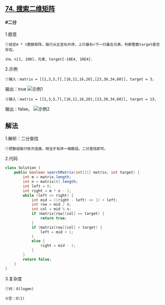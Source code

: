 ## [74. 搜索二维矩阵](https://leetcode.cn/problems/search-a-2d-matrix/)

#### #二分
1.题意

    ①给定m * n整数矩阵，每行从左至右升序，上行最右<下一行最左元素。判断整数target是否存在。

    ②m、n[1, 100]，元素、target[-10E4, 10E4].

2.示例

    ①输入：matrix = [[1,3,5,7],[10,11,16,20],[23,30,34,60]], target = 3，

输出：true
![示例1](https://assets.leetcode.com/uploads/2020/10/05/mat.jpg)

    ②输入：matrix = [[1,3,5,7],[10,11,16,20],[23,30,34,60]], target = 13，

输出：false。
![示例2](https://assets.leetcode-cn.com/aliyun-lc-upload/uploads/2020/11/25/mat2.jpg)
## 解法
1.解析：二分查找

    ①把数组每行依次连接，相当于有序一维数组，二分查找即可。

2.代码
```java
class Solution {
    public boolean searchMatrix(int[][] matrix, int target) {
        int m = matrix.length;
        int n = matrix[0].length;
        int left = 0;
        int right = m * n - 1;
        while (left <= right) {
            int mid = ((right - left) >> 1) + left;
            int row = mid / n;
            int col = mid % n;
            if (matrix[row][col] == target) {
                return true;
            }
            if (matrix[row][col] < target) {
                left = mid + 1;
            }
            else {
                right = mid - 1;
            }
        }
        return false;
    }
}
```

3.复杂度

    ①时：O(logmn)

    ②空：O(1)
